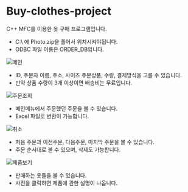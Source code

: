 # Buy-clothes-project


C++ MFC를 이용한 옷 구매 프로그램입니다.

- C:\ 에 Photo.zip을 풀어서 위치시켜야됩니다.
- ODBC 파일 이름은 ORDER_DB입니다.




![메인](https://user-images.githubusercontent.com/45312005/167064836-cb1cd931-76b2-46bc-aac5-bd9afc7aa779.PNG)

- ID, 주문자 이름, 주소, 사이즈 주문상품, 수량, 결제방식을 고를 수 있습니다.
- 만약 상품 수량이 3개 이상이면 배송비는 무료입니다.


![주문조회](https://user-images.githubusercontent.com/45312005/167064843-23aa46b0-3b5a-4ce4-ba39-f1e3095222f9.PNG)

- 메인메뉴에서 주문했던 주문을 볼 수 있습니다.
- Excel 파일로 변환이 가능합니다.

![취소](https://user-images.githubusercontent.com/45312005/167064850-ecae5dc3-0f79-4b1f-b5e1-8465e64567ed.PNG)

- 처음 주문과 이전주문, 다음주문, 마지막 주문을 볼 수 있습니다.
- 주문 순서대로 볼 수 있으며, 삭제도 가능합니다.

![제품보기](https://user-images.githubusercontent.com/45312005/167064858-8c19d59a-9041-4e34-85b9-8f76d5819ef9.PNG)

- 판매하는 옷들을 볼 수 있습니다.
- 사진을 클릭하면 제품에 관한 설명이 나옵니다.

